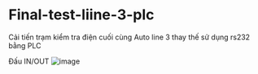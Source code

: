 # Final-test-liine-3-plc
Cải tiến trạm kiểm tra điện cuối cùng Auto line 3 thay thế sử dụng rs232 bằng PLC


Đấu IN/OUT 
![image](https://user-images.githubusercontent.com/65277610/199868571-231743d6-d3d0-4daf-9a77-292405f24934.png)

